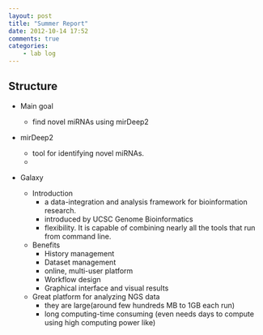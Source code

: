 ```yaml
---
layout: post
title: "Summer Report"
date: 2012-10-14 17:52
comments: true
categories: 
    - lab log
---
```


## Structure

* Main goal
    * find novel miRNAs using mirDeep2

* mirDeep2
    * tool for identifying novel miRNAs. 
    * 

* Galaxy
    * Introduction
        * a data-integration and analysis framework for bioinformation research.
        * introduced by UCSC Genome Bioinformatics
        * flexibility. It is capable of combining nearly all the tools that run from command line.
    * Benefits
        * History management
        * Dataset management
        * online, multi-user platform
        * Workflow design
        * Graphical interface and visual results
    * Great platform for analyzing NGS data
        * they are large(around few hundreds MB to 1GB each run)
        * long computing-time consuming (even needs days to compute using high computing power like)
